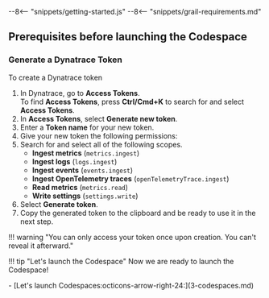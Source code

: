 --8<-- "snippets/getting-started.js"
--8<-- "snippets/grail-requirements.md"

## Prerequisites before launching the Codespace

### Generate a Dynatrace Token 

To create a Dynatrace token

1.  In Dynatrace, go to **Access Tokens**.  
    To find **Access Tokens**, press **Ctrl/Cmd+K** to search for and select **Access Tokens**.
2.  In **Access Tokens**, select **Generate new token**.
3.  Enter a **Token name** for your new token.
4.  Give your new token the following permissions:
5.  Search for and select all of the following scopes.
    -  **Ingest metrics** (`metrics.ingest`)
    -  **Ingest logs** (`logs.ingest`)
    -  **Ingest events** (`events.ingest`)
    -  **Ingest OpenTelemetry traces** (`openTelemetryTrace.ingest`)
    -  **Read metrics** (`metrics.read`)
    -  **Write settings** (`settings.write`)
6.  Select **Generate token**.
7.  Copy the generated token to the clipboard and be ready to use it in the next step.
   
!!! warning "You can only access your token once upon creation. You can't reveal it afterward."

!!! tip "Let's launch the Codespace"
    Now we are ready to launch the Codespace!


<div class="grid cards" markdown>
- [Let's launch Codespaces:octicons-arrow-right-24:](3-codespaces.md)
</div>
